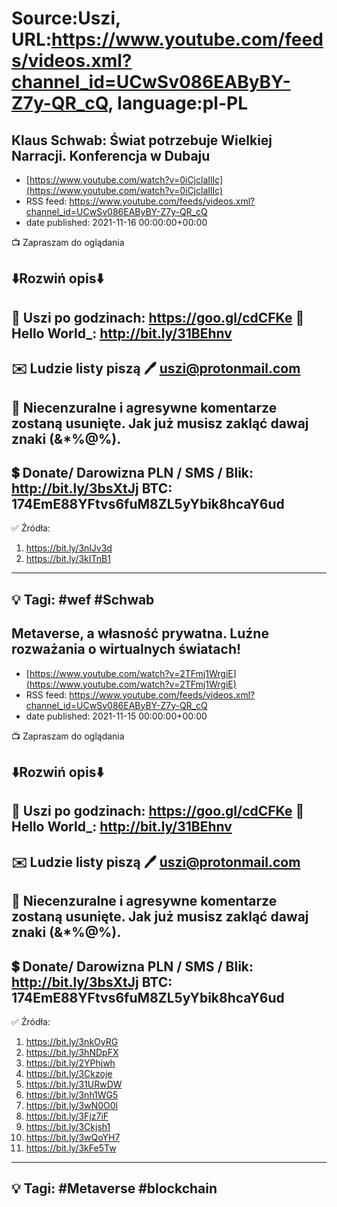 # Source:Uszi, URL:https://www.youtube.com/feeds/videos.xml?channel_id=UCwSv086EAByBY-Z7y-QR_cQ, language:pl-PL

## Klaus Schwab: Świat potrzebuje Wielkiej Narracji. Konferencja w Dubaju
 - [https://www.youtube.com/watch?v=0iCjclaIlIc](https://www.youtube.com/watch?v=0iCjclaIlIc)
 - RSS feed: https://www.youtube.com/feeds/videos.xml?channel_id=UCwSv086EAByBY-Z7y-QR_cQ
 - date published: 2021-11-16 00:00:00+00:00

📺 Zapraszam do oglądania

⬇️Rozwiń opis⬇️
------------------------------------------------------------
👀 Uszi po godzinach: https://goo.gl/cdCFKe
👀 Hello World_: http://bit.ly/31BEhnv
------------------------------------------------------------
✉️ Ludzie listy piszą 
🖊️ uszi@protonmail.com
------------------------------------------------------------
👺 Niecenzuralne i agresywne komentarze zostaną usunięte.  Jak już musisz zakląć dawaj znaki (&*%@%).
------------------------------------------------------------
💲 Donate/ Darowizna
PLN / SMS / Blik: http://bit.ly/3bsXtJj
BTC: 174EmE88YFtvs6fuM8ZL5yYbik8hcaY6ud
-------------------------------------------------------------
✅ Źródła:
1. https://bit.ly/3nlJv3d
2. https://bit.ly/3kITnB1
---------------------------------------------------------------
💡 Tagi: #wef #Schwab
--------------------------------------------------------------

## Metaverse, a własność prywatna. Luźne rozważania o wirtualnych światach!
 - [https://www.youtube.com/watch?v=2TFmj1WrgiE](https://www.youtube.com/watch?v=2TFmj1WrgiE)
 - RSS feed: https://www.youtube.com/feeds/videos.xml?channel_id=UCwSv086EAByBY-Z7y-QR_cQ
 - date published: 2021-11-15 00:00:00+00:00

📺 Zapraszam do oglądania

⬇️Rozwiń opis⬇️
------------------------------------------------------------
👀 Uszi po godzinach: https://goo.gl/cdCFKe
👀 Hello World_: http://bit.ly/31BEhnv
------------------------------------------------------------
✉️ Ludzie listy piszą 
🖊️ uszi@protonmail.com
------------------------------------------------------------
👺 Niecenzuralne i agresywne komentarze zostaną usunięte.  Jak już musisz zakląć dawaj znaki (&*%@%).
------------------------------------------------------------
💲 Donate/ Darowizna
PLN / SMS / Blik: http://bit.ly/3bsXtJj
BTC: 174EmE88YFtvs6fuM8ZL5yYbik8hcaY6ud
-------------------------------------------------------------
✅ Źródła:
1. https://bit.ly/3nkOyRG
2. https://bit.ly/3hNDpFX
3. https://bit.ly/2YPhjwh
4. https://bit.ly/3Ckzoje
5. https://bit.ly/31URwDW
6. https://bit.ly/3nh1WG5
7. https://bit.ly/3wN0O0l
8. https://bit.ly/3Fjz7iF
9. https://bit.ly/3Ckjsh1
10. https://bit.ly/3wQoYH7
11. https://bit.ly/3kFe5Tw
---------------------------------------------------------------
💡 Tagi: #Metaverse #blockchain
--------------------------------------------------------------

